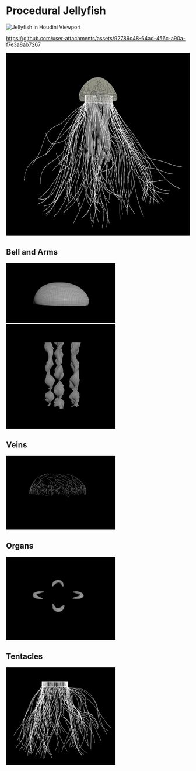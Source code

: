 # Procedural Jellyfish

<img height="500" alt="Jellyfish in Houdini Viewport" src="/jellysish.png">


https://github.com/user-attachments/assets/92789c48-64ad-456c-a90a-f7e3a8ab7267



<img height="500" alt="Jellyfish in Houdini Viewport" src="/assets/jellysish_houdini.png">


## Bell and Arms
<img width="300" alt="Organs" src="/assets/bell.png">

<img width="300" alt="Organs" src="/assets/arms.png">



## Veins
<img width="300" alt="Organs" src="/assets/veins.png">


## Organs


<img width="300" alt="Organs" src="/assets/organ.png">


## Tentacles
<img width="300" alt="Organs" src="/assets/tentacles.png">


